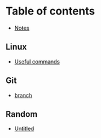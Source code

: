 # Table of contents

* [Notes](README.md)

## Linux

* [Useful commands](linux/untitled.md)

## Git

* [branch](git/branch.md)

## Random

* [Untitled](random/untitled.md)

